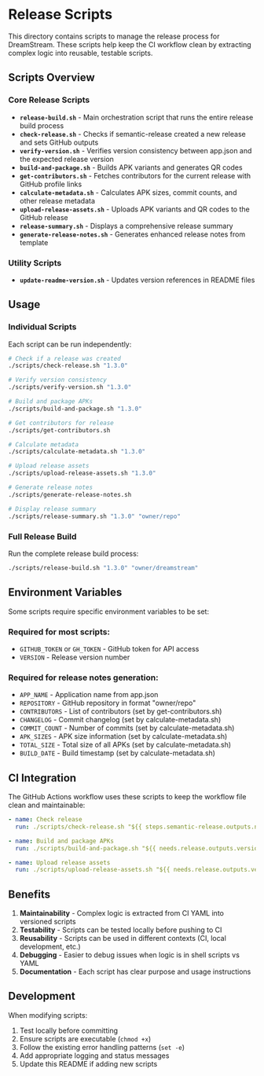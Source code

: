 # Release Scripts

This directory contains scripts to manage the release process for DreamStream. These scripts help keep the CI workflow clean by extracting complex logic into reusable, testable scripts.

## Scripts Overview

### Core Release Scripts

- **`release-build.sh`** - Main orchestration script that runs the entire release build process
- **`check-release.sh`** - Checks if semantic-release created a new release and sets GitHub outputs
- **`verify-version.sh`** - Verifies version consistency between app.json and the expected release version
- **`build-and-package.sh`** - Builds APK variants and generates QR codes
- **`get-contributors.sh`** - Fetches contributors for the current release with GitHub profile links
- **`calculate-metadata.sh`** - Calculates APK sizes, commit counts, and other release metadata
- **`upload-release-assets.sh`** - Uploads APK variants and QR codes to the GitHub release
- **`release-summary.sh`** - Displays a comprehensive release summary
- **`generate-release-notes.sh`** - Generates enhanced release notes from template

### Utility Scripts

- **`update-readme-version.sh`** - Updates version references in README files

## Usage

### Individual Scripts

Each script can be run independently:

```bash
# Check if a release was created
./scripts/check-release.sh "1.3.0"

# Verify version consistency
./scripts/verify-version.sh "1.3.0"

# Build and package APKs
./scripts/build-and-package.sh "1.3.0"

# Get contributors for release
./scripts/get-contributors.sh

# Calculate metadata
./scripts/calculate-metadata.sh "1.3.0"

# Upload release assets
./scripts/upload-release-assets.sh "1.3.0"

# Generate release notes
./scripts/generate-release-notes.sh

# Display release summary
./scripts/release-summary.sh "1.3.0" "owner/repo"
```

### Full Release Build

Run the complete release build process:

```bash
./scripts/release-build.sh "1.3.0" "owner/dreamstream"
```

## Environment Variables

Some scripts require specific environment variables to be set:

### Required for most scripts:
- `GITHUB_TOKEN` or `GH_TOKEN` - GitHub token for API access
- `VERSION` - Release version number

### Required for release notes generation:
- `APP_NAME` - Application name from app.json
- `REPOSITORY` - GitHub repository in format "owner/repo"
- `CONTRIBUTORS` - List of contributors (set by get-contributors.sh)
- `CHANGELOG` - Commit changelog (set by calculate-metadata.sh)
- `COMMIT_COUNT` - Number of commits (set by calculate-metadata.sh)
- `APK_SIZES` - APK size information (set by calculate-metadata.sh)
- `TOTAL_SIZE` - Total size of all APKs (set by calculate-metadata.sh)
- `BUILD_DATE` - Build timestamp (set by calculate-metadata.sh)

## CI Integration

The GitHub Actions workflow uses these scripts to keep the workflow file clean and maintainable:

```yaml
- name: Check release
  run: ./scripts/check-release.sh "${{ steps.semantic-release.outputs.next-release-version }}"

- name: Build and package APKs
  run: ./scripts/build-and-package.sh "${{ needs.release.outputs.version }}"

- name: Upload release assets
  run: ./scripts/upload-release-assets.sh "${{ needs.release.outputs.version }}"
```

## Benefits

1. **Maintainability** - Complex logic is extracted from CI YAML into versioned scripts
2. **Testability** - Scripts can be tested locally before pushing to CI
3. **Reusability** - Scripts can be used in different contexts (CI, local development, etc.)
4. **Debugging** - Easier to debug issues when logic is in shell scripts vs YAML
5. **Documentation** - Each script has clear purpose and usage instructions

## Development

When modifying scripts:

1. Test locally before committing
2. Ensure scripts are executable (`chmod +x`)
3. Follow the existing error handling patterns (`set -e`)
4. Add appropriate logging and status messages
5. Update this README if adding new scripts